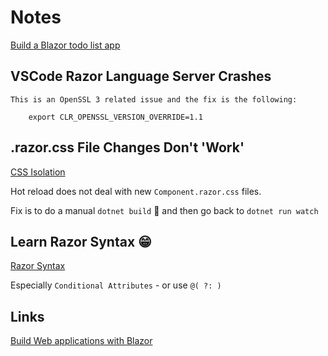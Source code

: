# Notes

[Build a Blazor todo list app](https://docs.microsoft.com/en-us/aspnet/core/blazor/tutorials/build-a-blazor-app)

## VSCode Razor Language Server Crashes

```text
This is an OpenSSL 3 related issue and the fix is the following:

    export CLR_OPENSSL_VERSION_OVERRIDE=1.1
```

## .razor.css File Changes Don't 'Work'

[CSS Isolation](https://docs.microsoft.com/en-us/aspnet/core/blazor/components/css-isolation)

Hot reload does not deal with new `Component.razor.css` files.

Fix is to do a manual `dotnet build` 🤕 and then go back to `dotnet run watch`

## Learn Razor Syntax 😁

[Razor Syntax](https://docs.microsoft.com/en-us/aspnet/core/mvc/views/razor)

Especially `Conditional Attributes` - or use `@( ?: )`

## Links

[Build Web applications with Blazor](https://docs.microsoft.com/en-us/learn/paths/build-web-apps-with-blazor)
